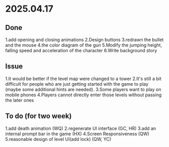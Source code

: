 # 2025.04.17

## Done

1.add opening and closing animations
2.Design buttons
3.redrawn the bullet and the mouse
4.the color diagram of the gun
5.Modify the jumping height, falling speed and acceleration of the character
6.Write background story

## Issue

1.It would be better if the level map were changed to a tower
2.It's still a bit difficult for people who are just getting started with the game to play (maybe some additional hints are needed).
3.Some players want to play on mobile phones
4.Players cannot directly enter those levels without passing the later ones

## To do (for two week)

1.add death animation (WQ)
2.regenerate UI interface (GC, HR)
3.add an internal prompt bar in the game (HX)
4.Screen Responsiveness (QW)
5.reasonable design of level UI(add lock) (QW, YC)
